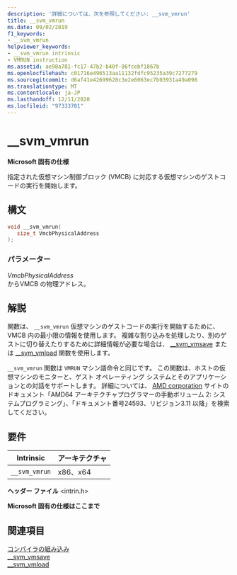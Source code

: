 ```yaml
---
description: '詳細については、次を参照してください: __svm_vmrun'
title: __svm_vmrun
ms.date: 09/02/2019
f1_keywords:
- __svm_vmrun
helpviewer_keywords:
- __svm_vmrun intrinsic
- VMRUN instruction
ms.assetid: ae98a781-fc17-47b2-b40f-86fcebf1867b
ms.openlocfilehash: c01716e496513aa11132fdfc95235a39c7277279
ms.sourcegitcommit: d6af41e42699628c3e2e6063ec7b03931a49a098
ms.translationtype: MT
ms.contentlocale: ja-JP
ms.lasthandoff: 12/11/2020
ms.locfileid: "97333701"
---
```

# <a name="__svm_vmrun"></a>__svm_vmrun

**Microsoft 固有の仕様**

指定された仮想マシン制御ブロック (VMCB) に対応する仮想マシンのゲストコードの実行を開始します。

## <a name="syntax"></a>構文

```C
void __svm_vmrun(
   size_t VmcbPhysicalAddress
);
```

### <a name="parameters"></a>パラメーター

*VmcbPhysicalAddress*\
からVMCB の物理アドレス。

## <a name="remarks"></a>解説

関数は、 `__svm_vmrun` 仮想マシンのゲストコードの実行を開始するために、VMCB 内の最小限の情報を使用します。 複雑な割り込みを処理したり、別のゲストに切り替えたりするために詳細情報が必要な場合は、 [__svm_vmsave](../intrinsics/svm-vmsave.md) または [__svm_vmload](../intrinsics/svm-vmload.md) 関数を使用します。

`__svm_vmrun` 関数は `VMRUN` マシン語命令と同じです。 この関数は、ホストの仮想マシンのモニターと、ゲスト オペレーティング システムとそのアプリケーションとの対話をサポートします。 詳細については、 [AMD corporation](https://developer.amd.com/resources/developer-guides-manuals/) サイトのドキュメント「AMD64 アーキテクチャプログラマーの手動ボリューム 2: システムプログラミング」、「ドキュメント番号24593、リビジョン3.11 以降」を検索してください。

## <a name="requirements"></a>要件

|Intrinsic|アーキテクチャ|
|---------------|------------------|
|`__svm_vmrun`|x86、x64|

**ヘッダー ファイル** \<intrin.h>

**Microsoft 固有の仕様はここまで**

## <a name="see-also"></a>関連項目

[コンパイラの組み込み](../intrinsics/compiler-intrinsics.md)\
[__svm_vmsave](../intrinsics/svm-vmsave.md)\
[__svm_vmload](../intrinsics/svm-vmload.md)
